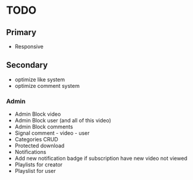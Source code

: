 # TODO

## Primary

- Responsive

## Secondary

- optimize like system
- optimize comment system


### Admin

- Admin Block video 
- Admin Block user (and all of this video) 
- Admin Block comments
- Signal comment - video - user
- Categories CRUD
- Protected download
- Notifications
- Add new notification badge if subscription have new video not viewed
- Playlists for creator
- Playslist for user




